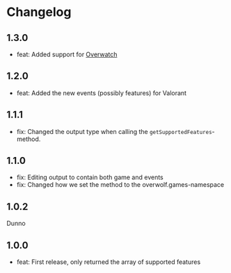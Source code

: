 # Changelog

## 1.3.0

- feat: Added support for [Overwatch](https://overwolf.github.io/docs/api/overwolf-games-events-overwatch)

## 1.2.0

- feat: Added the new events (possibly features) for Valorant

## 1.1.1

- fix: Changed the output type when calling the `getSupportedFeatures`-method.

## 1.1.0

- fix: Editing output to contain both game and events
- fix: Changed how we set the method to the overwolf.games-namespace

## 1.0.2

Dunno

## 1.0.0

- feat: First release, only returned the array of supported features
